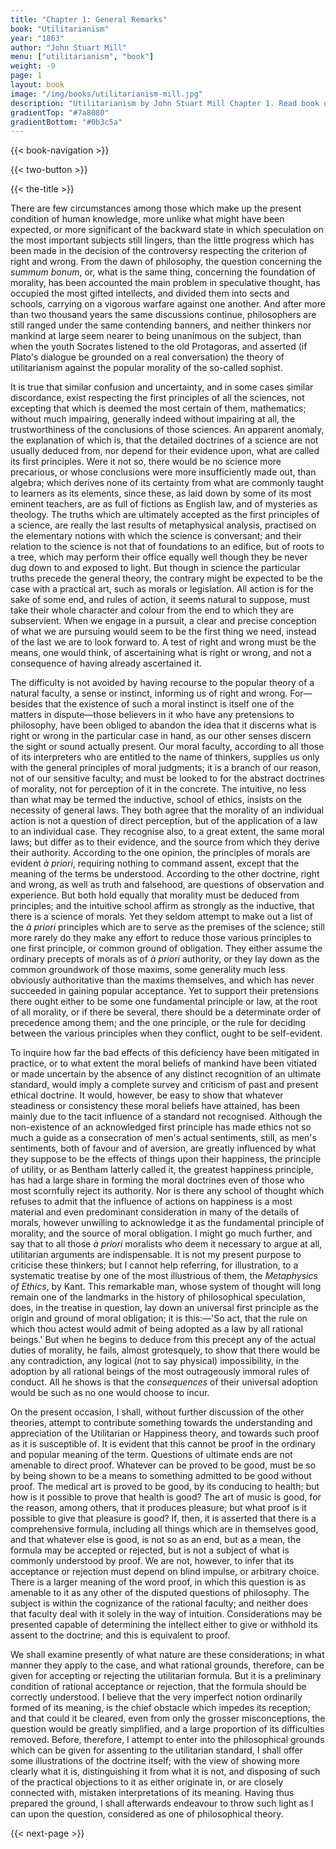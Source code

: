 ```yaml
---
title: "Chapter 1: General Remarks"
book: "Utilitarianism"
year: "1863"
author: "John Stuart Mill"
menu: ["utilitarianism", "book"]
weight: -9
page: 1
layout: book
image: "/img/books/utilitarianism-mill.jpg"
description: "Utilitarianism by John Stuart Mill Chapter 1. Read book online full text free."
gradientTop: "#7a8080"
gradientBottom: "#0b3c5a"
---
```


{{< book-navigation >}}

{{< two-button >}}

{{< the-title >}}

There are few circumstances among those which make up the present condition of human knowledge, more unlike what might have been expected, or more significant of the backward state in which speculation on the most important subjects still lingers, than the little progress which has been made in the decision of the controversy respecting the criterion of right and wrong. From the dawn of philosophy, the question concerning the _summum bonum_, or, what is the same thing, concerning the foundation of morality, has been accounted the main problem in speculative thought, has occupied the most gifted intellects, and divided them into sects and schools, carrying on a vigorous warfare against one another. And after more than two thousand years the same discussions continue, philosophers are still ranged under the same contending banners, and neither thinkers nor mankind at large seem nearer to being unanimous on the subject, than when the youth Socrates listened to the old Protagoras, and asserted (if Plato's dialogue be grounded on a real conversation) the theory of utilitarianism against the popular morality of the so-called sophist.

It is true that similar confusion and uncertainty, and in some cases similar discordance, exist respecting the first principles of all the sciences, not excepting that which is deemed the most certain of them, mathematics; without much impairing, generally indeed without impairing at all, the trustworthiness of the conclusions of those sciences. An apparent anomaly, the explanation of which is, that the detailed doctrines of a science are not usually deduced from, nor depend for their evidence upon, what are called its first principles. Were it not so, there would be no science more precarious, or whose conclusions were more insufficiently made out, than algebra; which derives none of its certainty from what are commonly taught to learners as its elements, since these, as laid down by some of its most eminent teachers, are as full of fictions as English law, and of mysteries as theology. The truths which are ultimately accepted as the first principles of a science, are really the last results of metaphysical analysis, practised on the elementary notions with which the science is conversant; and their relation to the science is not that of foundations to an edifice, but of roots to a tree, which may perform their office equally well though they be never dug down to and exposed to light. But though in science the particular truths precede the general theory, the contrary might be expected to be the case with a practical art, such as morals or legislation. All action is for the sake of some end, and rules of action, it seems natural to suppose, must take their whole character and colour from the end to which they are subservient. When we engage in a pursuit, a clear and precise conception of what we are pursuing would seem to be the first thing we need, instead of the last we are to look forward to. A test of right and wrong must be the means, one would think, of ascertaining what is right or wrong, and not a consequence of having already ascertained it.

The difficulty is not avoided by having recourse to the popular theory of a natural faculty, a sense or instinct, informing us of right and wrong. For—besides that the existence of such a moral instinct is itself one of the matters in dispute—those believers in it who have any pretensions to philosophy, have been obliged to abandon the idea that it discerns what is right or wrong in the particular case in hand, as our other senses discern the sight or sound actually present. Our moral faculty, according to all those of its interpreters who are entitled to the name of thinkers, supplies us only with the general principles of moral judgments; it is a branch of our reason, not of our sensitive faculty; and must be looked to for the abstract doctrines of morality, not for perception of it in the concrete. The intuitive, no less than what may be termed the inductive, school of ethics, insists on the necessity of general laws. They both agree that the morality of an individual action is not a question of direct perception, but of the application of a law to an individual case. They recognise also, to a great extent, the same moral laws; but differ as to their evidence, and the source from which they derive their authority. According to the one opinion, the principles of morals are evident _à priori_, requiring nothing to command assent, except that the meaning of the terms be understood. According to the other doctrine, right and wrong, as well as truth and falsehood, are questions of observation and experience. But both hold equally that morality must be deduced from principles; and the intuitive school affirm as strongly as the inductive, that there is a science of morals. Yet they seldom attempt to make out a list of the _à priori_ principles which are to serve as the premises of the science; still more rarely do they make any effort to reduce those various principles to one first principle, or common ground of obligation. They either assume the ordinary precepts of morals as of _à priori_ authority, or they lay down as the common groundwork of those maxims, some generality much less obviously authoritative than the maxims themselves, and which has never succeeded in gaining popular acceptance. Yet to support their pretensions there ought either to be some one fundamental principle or law, at the root of all morality, or if there be several, there should be a determinate order of precedence among them; and the one principle, or the rule for deciding between the various principles when they conflict, ought to be self-evident.

To inquire how far the bad effects of this deficiency have been mitigated in practice, or to what extent the moral beliefs of mankind have been vitiated or made uncertain by the absence of any distinct recognition of an ultimate standard, would imply a complete survey and criticism of past and present ethical doctrine. It would, however, be easy to show that whatever steadiness or consistency these moral beliefs have attained, has been mainly due to the tacit influence of a standard not recognised. Although the non-existence of an acknowledged first principle has made ethics not so much a guide as a consecration of men's actual sentiments, still, as men's sentiments, both of favour and of aversion, are greatly influenced by what they suppose to be the effects of things upon their happiness, the principle of utility, or as Bentham latterly called it, the greatest happiness principle, has had a large share in forming the moral doctrines even of those who most scornfully reject its authority. Nor is there any school of thought which refuses to admit that the influence of actions on happiness is a most material and even predominant consideration in many of the details of morals, however unwilling to acknowledge it as the fundamental principle of morality, and the source of moral obligation. I might go much further, and say that to all those _à priori_ moralists who deem it necessary to argue at all, utilitarian arguments are indispensable. It is not my present purpose to criticise these thinkers; but I cannot help referring, for illustration, to a systematic treatise by one of the most illustrious of them, the _Metaphysics of Ethics_, by Kant. This remarkable man, whose system of thought will long remain one of the landmarks in the history of philosophical speculation, does, in the treatise in question, lay down an universal first principle as the origin and ground of moral obligation; it is this:—'So act, that the rule on which thou actest would admit of being adopted as a law by all rational beings.' But when he begins to deduce from this precept any of the actual duties of morality, he fails, almost grotesquely, to show that there would be any contradiction, any logical (not to say physical) impossibility, in the adoption by all rational beings of the most outrageously immoral rules of conduct. All he shows is that the _consequences_ of their universal adoption would be such as no one would choose to incur.

On the present occasion, I shall, without further discussion of the other theories, attempt to contribute something towards the understanding and appreciation of the Utilitarian or Happiness theory, and towards such proof as it is susceptible of. It is evident that this cannot be proof in the ordinary and popular meaning of the term. Questions of ultimate ends are not amenable to direct proof. Whatever can be proved to be good, must be so by being shown to be a means to something admitted to be good without proof. The medical art is proved to be good, by its conducing to health; but how is it possible to prove that health is good? The art of music is good, for the reason, among others, that it produces pleasure; but what proof is it possible to give that pleasure is good? If, then, it is asserted that there is a comprehensive formula, including all things which are in themselves good, and that whatever else is good, is not so as an end, but as a mean, the formula may be accepted or rejected, but is not a subject of what is commonly understood by proof. We are not, however, to infer that its acceptance or rejection must depend on blind impulse, or arbitrary choice. There is a larger meaning of the word proof, in which this question is as amenable to it as any other of the disputed questions of philosophy. The subject is within the cognizance of the rational faculty; and neither does that faculty deal with it solely in the way of intuition. Considerations may be presented capable of determining the intellect either to give or withhold its assent to the doctrine; and this is equivalent to proof.

We shall examine presently of what nature are these considerations; in what manner they apply to the case, and what rational grounds, therefore, can be given for accepting or rejecting the utilitarian formula. But it is a preliminary condition of rational acceptance or rejection, that the formula should be correctly understood. I believe that the very imperfect notion ordinarily formed of its meaning, is the chief obstacle which impedes its reception; and that could it be cleared, even from only the grosser misconceptions, the question would be greatly simplified, and a large proportion of its difficulties removed. Before, therefore, I attempt to enter into the philosophical grounds which can be given for assenting to the utilitarian standard, I shall offer some illustrations of the doctrine itself; with the view of showing more clearly what it is, distinguishing it from what it is not, and disposing of such of the practical objections to it as either originate in, or are closely connected with, mistaken interpretations of its meaning. Having thus prepared the ground, I shall afterwards endeavour to throw such light as I can upon the question, considered as one of philosophical theory.

{{< next-page >}}
